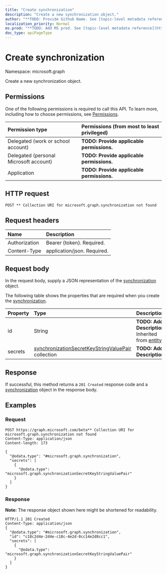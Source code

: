```yaml
---
title: "Create synchronization"
description: "Create a new synchronization object."
author: "**TODO: Provide Github Name. See [topic-level metadata reference](https://msgo.azurewebsites.net/add/document/guidelines/metadata.html#topic-level-metadata)**"
localization_priority: Normal
ms.prod: "**TODO: Add MS prod. See [topic-level metadata reference](https://msgo.azurewebsites.net/add/document/guidelines/metadata.html#topic-level-metadata)**"
doc_type: apiPageType
---
```


# Create synchronization
Namespace: microsoft.graph

Create a new synchronization object.

## Permissions
One of the following permissions is required to call this API. To learn more, including how to choose permissions, see [Permissions](/concepts/permissions-reference.md).

|Permission type|Permissions (from most to least privileged)|
|:---|:---|
|Delegated (work or school account)|**TODO: Provide applicable permissions.**|
|Delegated (personal Microsoft account)|**TODO: Provide applicable permissions.**|
|Application|**TODO: Provide applicable permissions.**|

## HTTP request

<!-- {
  "blockType": "ignored"
}
-->
``` http
POST ** Collection URI for microsoft.graph.synchronization not found
```

## Request headers
|Name|Description|
|:---|:---|
|Authorization|Bearer {token}. Required.|
|Content-Type|application/json. Required.|

## Request body
In the request body, supply a JSON representation of the [synchronization](../resources/synchronization-synchronization.md) object.

The following table shows the properties that are required when you create the [synchronization](../resources/synchronization-synchronization.md).

|Property|Type|Description|
|:---|:---|:---|
|id|String|**TODO: Add Description** Inherited from [entity](../resources/entity.md)|
|secrets|[synchronizationSecretKeyStringValuePair](../resources/synchronization-synchronizationsecretkeystringvaluepair.md) collection|**TODO: Add Description**|



## Response

If successful, this method returns a `201 Created` response code and a [synchronization](../resources/synchronization-synchronization.md) object in the response body.

## Examples

### Request
<!-- {
  "blockType": "request",
  "name": "create_synchronization_from_"
}
-->
``` http
POST https://graph.microsoft.com/beta** Collection URI for microsoft.graph.synchronization not found
Content-Type: application/json
Content-length: 173

{
  "@odata.type": "#microsoft.graph.synchronization",
  "secrets": [
    {
      "@odata.type": "microsoft.graph.synchronizationSecretKeyStringValuePair"
    }
  ]
}
```


### Response
**Note:** The response object shown here might be shortened for readability.
<!-- {
  "blockType": "response",
  "truncated": true,
  "@odata.type": "microsoft.graph.synchronization"
}
-->
``` http
HTTP/1.1 201 Created
Content-Type: application/json
{
  "@odata.type": "#microsoft.graph.synchronization",
  "id": "c18c2d4e-2d4e-c18c-4e2d-8cc14e2d8cc1",
  "secrets": [
    {
      "@odata.type": "microsoft.graph.synchronizationSecretKeyStringValuePair"
    }
  ]
}
```

